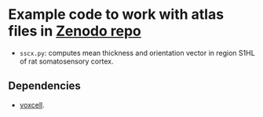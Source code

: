 # Example code to work with atlas files in [Zenodo repo](https://zenodo.org/records/10686776)

+ `sscx.py`: computes mean thickness and orientation vector in region S1HL of rat somatosensory cortex.

## Dependencies

+ [voxcell](https://github.com/BlueBrain/voxcell).
